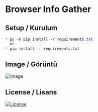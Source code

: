 # Browser Info Gather

## Setup / Kurulum
```css
* py -m pip install -r requirements.txt
  or
* pip install -r requirements.txt
```
## Image / Görüntü

![Image](https://cdn.discordapp.com/attachments/739498862477312001/769837006070349834/unknown.png)

## License / Lisans

[![License](http://img.shields.io/:license-mit-blue.svg?style=flat-square)](http://badges.mit-license.org)
